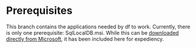 # Prerequisites

This branch contains the applications needed by df to work.
Currently, there is only one prerequisite: SqlLocalDB.msi. While this can be [downloaded directly from Microsoft](https://download.microsoft.com/download/E/F/2/EF23C21D-7860-4F05-88CE-39AA114B014B/SqlLocalDB.msi), it has been included here for expediency.

